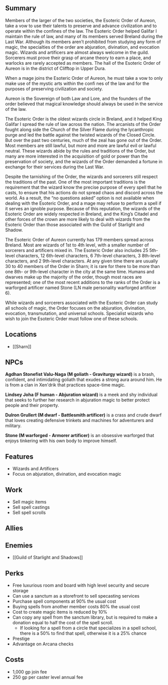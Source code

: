 ## Summary
Members of the larger of the two societies, the Esoteric Order of Aureon, take a vow to use their talents to preserve and advance civilization and to operate within the confines of the law. The Esoteric Order helped Galifar I maintain the rule of law, and many of its members served Breland during the Last War. Although its members aren’t prohibited from studying any form of magic, the specialties of the order are abjuration, divination, and evocation magic. Wizards and artificers are almost always welcome in the guild. Sorcerers must prove their grasp of arcane theory to earn a place, and warlocks are rarely accepted as members. The hall of the Esoteric Order of Aureon is in the district of Clifftop in Upper Dura.

When a mage joins the Esoteric Order of Aureon, he must take a vow to only make use of the mystic arts within the confi nes of the law and for the purposes of preserving civilization and society.

Aureon is the Sovereign of both Law and Lore, and the founders of the order believed that magical knowledge should always be used in the service of the law.

The Esoteric Order is the oldest wizards circle in Breland, and it helped King Galifar I spread the rule of law across the nation. The arcanists of the Order fought along side the Church of the Silver Flame during the lycanthropic purge and led the battle against the twisted wizards of the Closed Circle. But over the past two centuries, much of the zeal has gone out of the Order. Most members are still lawful, but more and more are lawful evil or lawful neutral. These wizards abide by the rules and traditions of the Order, but many are more interested in the acquisition of gold or power than the preservation of society, and the wizards of the Order demanded a fortune in exchange for their services during the Last War.

Despite the tarnishing of the Order, the wizards and sorcerers still respect the traditions of the past. One of the most important traditions is the requirement that the wizard know the precise purpose of every spell that he casts, to ensure that his actions do not spread chaos and discord across the world. As a result, the “no questions asked” option is not available when dealing with the Esoteric Order, and a mage may refuse to perform a spell if it serves an ignoble purpose. Because of this reputation, the wizards of the Esoteric Order are widely respected in Breland, and the King’s Citadel and other forces of the crown are more likely to deal with wizards from the Esoteric Order than those associated with the Guild of Starlight and Shadow.

The Esoteric Order of Aureon currently has 179 members spread across Breland. Most are wizards of 1st to 4th level, with a smaller number of sorcerers and artificers mixed in. The Esoteric Order also includes 25 5th-level characters, 12 6th-level characters, 6 7th-level characters, 3 8th-level characters, and 2 9th-level characters. At any given time there are usually 30 to 40 members of the Order in Sharn; it is rare for there to be more than one 8th- or 9th-level character in the city at the same time. Humans and dwarves make up the majority of the order, though most races are represented; one of the most recent additions to the ranks of the Order is a warforged artificer named Stone (LN male personality warforged artificer 6).

While wizards and sorcerers associated with the Esoteric Order can study all schools of magic, the Order focuses on the abjuration, divination, evocation, transmutation, and universal schools. Specialist wizards who wish to join the Esoteric Order must follow one of these schools.

## Locations
- [[Sharn]]

## NPCs
**Agdhan Stonefist Valu-Naga (M goliath - Graviturgy wizard)** is a brash, confident, and intimidating goliath that exudes a strong aura around him. He is from a clan in Xen'drik that practices space-time magic.

**Lindsey Joha (F human - Abjuration wizard)** is a meek and shy individual that seeks to further her research in abjuration magic to better protect people and their property.

**Dulron Grullert (M dwarf - Battlesmith artificer)** is a crass and crude dwarf that loves creating defensive trinkets and machines for adventurers and military.

**Stone (M warforged - Armorer artificer)** is an obsessive warforged that enjoys tinkering with his own body to improve himself.

## Features
- Wizards and Artificers
- Focus on abjuration, divination, and evocation magic

## Work
- Sell magic items
- Sell spell castings
- Sell spell scrolls

## Allies

## Enemies
- [[Guild of Starlight and Shadows]]

## Perks
- Free luxurious room and board with high level security and secure storage
- Can use a sanctum as a storefront to sell specasting services
- Purchase spell components at 90% the usual cost
- Buying spells from another member costs 80% the usual cost
- Cost to create magic items is reduced by 10%
- Can copy any spell from the sanctum library, but is required to make a donation equal to half the cost of the spell scroll.
	- If looking for a spell from a circle that specializes in a spell school, there is a 50% to find that spell, otherwise it is a 25% chance
- Prestige
- Advantage on Arcana checks

## Costs
- 1,000 gp join fee
- 250 gp per caster level annual fee